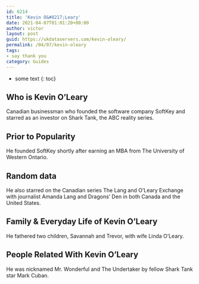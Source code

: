 ```yaml
---
id: 6214
title: 'Kevin O&#8217;Leary'
date: 2021-04-07T01:01:20+00:00
author: victor
layout: post
guid: https://ukdataservers.com/kevin-oleary/
permalink: /04/07/kevin-oleary
tags:
- say thank you
category: Guides
---
```


* some text
{: toc}


## Who is Kevin O&#8217;Leary



Canadian businessman who founded the software company SoftKey and starred as an investor on Shark Tank, the ABC reality series.

                
                
                
## Prior to Popularity



He founded SoftKey shortly after earning an MBA from The University of Western Ontario.

                
                
                
## Random data



He also starred on the Canadian series The Lang and O&#8217;Leary Exchange with journalist Amanda Lang and Dragons&#8217; Den in both Canada and the United States.

                
                
                
## Family & Everyday Life of Kevin O&#8217;Leary



He fathered two children, Savannah and Trevor, with wife Linda O&#8217;Leary.

                
                
                
## People Related With Kevin O&#8217;Leary



He was nicknamed Mr. Wonderful and The Undertaker by fellow Shark Tank star Mark Cuban.

                
              
            
          
          
          